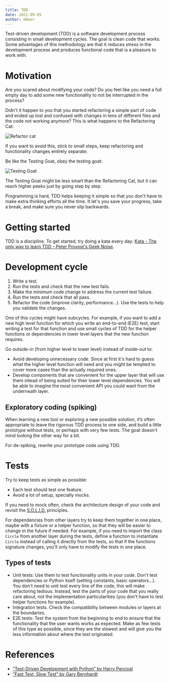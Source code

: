 ```yaml
---
title: TDD
date: 2021-09-05
author: m0wer
---
```


Test-driven development (TDD) is a software development process consisting in
small development cycles. The goal is clean code that works.
Some advantages of this methodology are that it reduces stress in
the development process and produces functional code that is a pleasure to
work with.

# Motivation

Are you scared about modifying your code? Do you feel like you need a full
empty day to add some new functionality to not be interrupted in the process?

Didn't it happen to you that you started refactoring a simple part of code and
ended up lost and confused with changes in tens of different files
and the code not working anymore? This is
what happens to the Refactoring Cat:

![Refactor cat](refactoring_code_cat.gif)

If you want to avoid this, stick to small steps, keep refactoring and
functionality changes entirely separate.

Be like the Testing Goat, obey the testing goat:

![Testing Goat](testing_goat.jpg)

The Testing Goat might be less smart than the Refactoring Cat, but it can reach
higher peeks just by going step by step.

Programming is hard, TDD helps keeping it simple so that you don't have to
make extra thinking efforts all the time. It let's you save your progress,
take a break, and make sure you never slip backwards.

# Getting started

TDD is a discipline. To get started, try doing a kata every day:
[Kata - The only way to learn TDD - Peter Provost's Geek Noise](http://www.peterprovost.org/blog/2012/05/02/kata-the-only-way-to-learn-tdd/).

# Development cycle

1. Write a test.
1. Run the tests and check that the new test fails.
1. Make the minimum code change to address the current test failure.
1. Run the tests and check that all pass.
1. Refactor the code (improve clarity, performance…). Use the tests to help you
  validate the changes.

One of this cycles might have subcycles. For example, if you want to add a new
high level function for which you write an end-to-end (E2E) test, start writing
a test for that function and use small cycles of TDD for the helper functions
or dependencies in lower level layers that the new function requires.

Go outside-in (from higher level to lower level) instead of inside-out to:

  * Avoid developing unnecessary code. Since at first it's hard to guess what
    the higher level function will need and you might be tempted to cover
    more cases than the actually required ones.
  * Develop components that are convenient for the upper layer that will use
    them intead of being suited for their lower level dependencies. You will
    be able to imagine the most convenient API you could want from the
    underneath layer.

## Exploratory coding (spiking)

When learning a new tool or exploring a new possible solution, it’s often
appropriate to leave the rigorous TDD process to one side, and build a little
prototype without tests, or perhaps with very few tests. The goat doesn't mind
looking the other way for a bit.

For de-spiking, rewrite your prototype code using TDD.

# Tests

Try to keep tests as simple as possible:
  * Each test should test one feature.
  * Avoid a lot of setup, specially mocks.

If you need to mock often, check the architecture design of your code and
revisit the [S.O.L.I.D.](https://en.wikipedia.org/wiki/SOLID) principles.

For dependencies from other layers try to keep them together in one place,
maybe with a fixture or a helper function,
so that they will be easier to change in the future if
needed. For example, if you need to import the class `Circle` from another
layer during the tests, define a function to instantiate `Circle` instead of
calling it directly from the tests, so that if the functions signature changes,
you'll only have to modify the tests in one place.

## Types of tests

* Unit tests: Use them to test functionality units in your code. Don't test
  dependencies or Python itself (setting constants, basic operators…). You
  don't need to unit test every line of the code, this will make refactoring
  tedious. Instead, test the parts of your code that you really care about,
  not the implementation particularities (you don't have to test helper
  functions for example).
* Integration tests. Check the compatibility between modules or layers at the
  boundaries.
* E2E tests: Test the system from the beginning to end to ensure that the
  functionality that the user wants works as expected. Make as few tests of
  this type as possible, since they are the slowest and will give you the less
  information about where the test originated.

# References

* [“Test-Driven Development with Python” by Harry Percival](https://www.obeythetestinggoat.com/)
* [“Fast Test, Slow Test” by Gary Bernhardt](https://www.youtube.com/watch?v=RAxiiRPHS9k)
